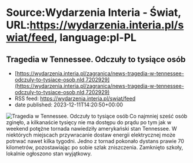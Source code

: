 # Source:Wydarzenia Interia - Świat, URL:https://wydarzenia.interia.pl/swiat/feed, language:pl-PL

## Tragedia w Tennessee. Odczuły to tysiące osób
 - [https://wydarzenia.interia.pl/zagranica/news-tragedia-w-tennessee-odczuly-to-tysiace-osob,nId,7202929](https://wydarzenia.interia.pl/zagranica/news-tragedia-w-tennessee-odczuly-to-tysiace-osob,nId,7202929)
 - RSS feed: https://wydarzenia.interia.pl/swiat/feed
 - date published: 2023-12-11T14:20:50+00:00

<p><a href="https://wydarzenia.interia.pl/zagranica/news-tragedia-w-tennessee-odczuly-to-tysiace-osob,nId,7202929"><img align="left" alt="Tragedia w Tennessee. Odczuły to tysiące osób" src="https://i.iplsc.com/tragedia-w-tennessee-odczuly-to-tysiace-osob/000I77SLVULFERLP-C321.jpg" /></a>Co najmniej sześć osób zginęło, a kilkanaście tysięcy nie ma dostępu do prądu po tym jak w weekend potężne tornada nawiedziły amerykański stan Tennessee. W niektórych miejscach przywracanie dostaw energii elektrycznej może potrwać nawet kilka tygodni. Jedno z tornad pokonało dystans prawie 70 kilometrów, pozostawiając po sobie szlak zniszczenia. Zamknięto szkoły, lokalnie ogłoszono stan wyjątkowy.</p><br clear="all" />

